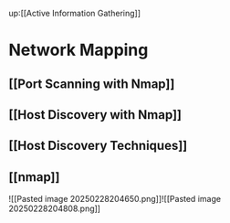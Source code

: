 up:[[Active Information Gathering]] 
# Network Mapping
## [[Port Scanning with Nmap]]
## [[Host Discovery with Nmap]]
## [[Host Discovery Techniques]]

## [[nmap]]
![[Pasted image 20250228204650.png]]![[Pasted image 20250228204808.png]]
